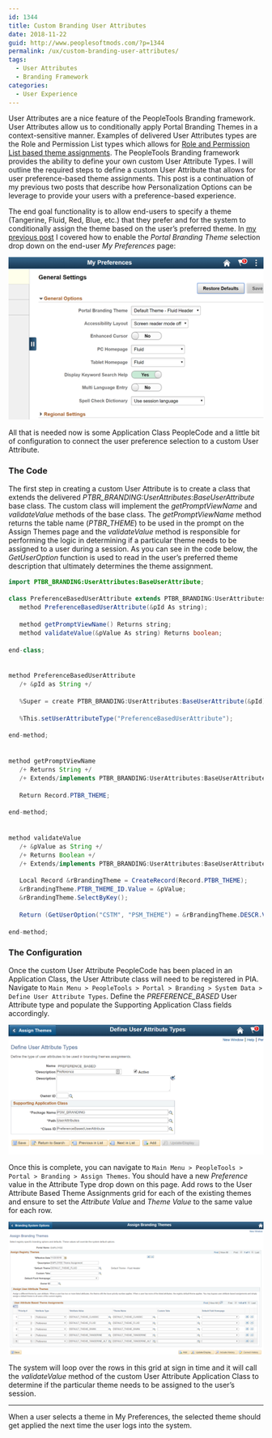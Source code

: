 ```yaml
---
id: 1344
title: Custom Branding User Attributes
date: 2018-11-22
guid: http://www.peoplesoftmods.com/?p=1344
permalink: /ux/custom-branding-user-attributes/
tags:
  - User Attributes
  - Branding Framework
categories:
  - User Experience
---
```


User Attributes are a nice feature of the PeopleTools Branding framework. User Attributes allow us to conditionally apply Portal Branding Themes in a 
context-sensitive manner. Examples of delivered User Attributes types are the Role and Permission List types which allows 
for [Role and Permission List based theme assignments](https://pe0ples0ft.blogspot.com/2016/08/peopletools-branding-role-based-themes.html). The PeopleTools 
Branding framework provides the ability to define your own custom User Attribute Types. I will outline the required steps to define a custom User Attribute 
that allows for user preference-based theme assignments. This post is a continuation of my previous two posts that describe how Personalization Options can 
be leverage to provide your users with a preference-based experience.  

The end goal functionality is to allow end-users to specify a theme (Tangerine, Fluid, Red, Blue, etc.) that they prefer and for the system to 
conditionally assign the theme based on the user’s preferred theme. In [my previous post](/ux/creating-personalization-options/) I covered how to enable 
the _Portal Branding Theme_ selection drop down on the end-user _My Preferences_ page:

[5]: /assets/images/2018/11/My_Preferences2.png
[![My Preferences][5]][5]

All that is needed now is some Application Class PeopleCode and a little bit of configuration to connect the user preference selection to a custom User Attribute.

### The Code

The first step in creating a custom User Attribute is to create a class that extends the delivered _PTBR_BRANDING:UserAttributes:BaseUserAttribute_ base class. 
The custom class will implement the _getPromptViewName_ and _validateValue_ methods of the base class.  The _getPromptViewName_ method returns the table 
name (_PTBR_THEME_) to be used in the prompt on the Assign Themes page and the _validateValue_ method is responsible for performing the logic in determining 
if a particular theme needs to be assigned to a user during a session.  As you can see in the code below, the _GetUserOption_ function is used to read in the 
user’s preferred theme description that ultimately determines the theme assignment.

```java
import PTBR_BRANDING:UserAttributes:BaseUserAttribute;

class PreferenceBasedUserAttribute extends PTBR_BRANDING:UserAttributes:BaseUserAttribute
   method PreferenceBasedUserAttribute(&pId As string);
   
   method getPromptViewName() Returns string;
   method validateValue(&pValue As string) Returns boolean;
   
end-class;


method PreferenceBasedUserAttribute
   /+ &pId as String +/
   
   %Super = create PTBR_BRANDING:UserAttributes:BaseUserAttribute(&pId);
   
   %This.setUserAttributeType("PreferenceBasedUserAttribute");
   
end-method;


method getPromptViewName
   /+ Returns String +/
   /+ Extends/implements PTBR_BRANDING:UserAttributes:BaseUserAttribute.getPromptViewName +/
   
   Return Record.PTBR_THEME;
   
end-method;


method validateValue
   /+ &pValue as String +/
   /+ Returns Boolean +/
   /+ Extends/implements PTBR_BRANDING:UserAttributes:BaseUserAttribute.validateValue +/
   
   Local Record &rBrandingTheme = CreateRecord(Record.PTBR_THEME);
   &rBrandingTheme.PTBR_THEME_ID.Value = &pValue;
   &rBrandingTheme.SelectByKey();
   
   Return (GetUserOption("CSTM", "PSM_THEME") = &rBrandingTheme.DESCR.Value);
   
end-method;
```

### The Configuration

Once the custom User Attribute PeopleCode has been placed in an Application Class, the User Attribute class will need to be registered in PIA.  Navigate 
to `Main Menu > PeopleTools > Portal > Branding > System Data > Define User Attribute Types`.  Define the _PREFERENCE_BASED_ User Attribute type and populate 
the Supporting Application Class fields accordingly.  

[1]: /assets/images/2018/11/Define_User_Attribute.png
[![Define User Attribute][1]][1]

Once this is complete, you can navigate to `Main Menu > PeopleTools > Portal > Branding > Assign Themes`.  You should have a new _Preference_ value in the 
Attribute Type drop down on this page.  Add rows to the User Attribute Based Theme Assignments grid for each of the existing themes and ensure to set 
the _Attribute Value_ and _Theme Value_ to the same value for each row.  

[2]: /assets/images/2018/11/Assign_Branding_Theme.png
[![Assign Branding Theme][2]][2]

The system will loop over the rows in this grid at sign in time and it will call the _validateValue_ method of the custom User Attribute Application Class to 
determine if the particular theme needs to be assigned to the user’s session.

* * *

When a user selects a theme in My Preferences, the selected theme should get applied the next time the user logs into the system.